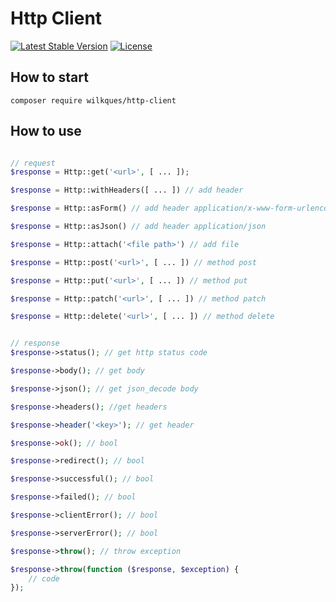 # Http Client

[![Latest Stable Version](https://poser.pugx.org/wilkques/http-client/v/stable)](https://packagist.org/packages/wilkques/http-client)
[![License](https://poser.pugx.org/wilkques/http-client/license)](https://packagist.org/packages/wilkques/http-client)

## How to start
````
composer require wilkques/http-client
````
## How to use
```php

// request
$response = Http::get('<url>', [ ... ]);

$response = Http::withHeaders([ ... ]) // add header

$response = Http::asForm() // add header application/x-www-form-urlencoded

$response = Http::asJson() // add header application/json

$response = Http::attach('<file path>') // add file

$response = Http::post('<url>', [ ... ]) // method post

$response = Http::put('<url>', [ ... ]) // method put

$response = Http::patch('<url>', [ ... ]) // method patch

$response = Http::delete('<url>', [ ... ]) // method delete


// response
$response->status(); // get http status code

$response->body(); // get body

$response->json(); // get json_decode body

$response->headers(); //get headers

$response->header('<key>'); // get header

$response->ok(); // bool

$response->redirect(); // bool

$response->successful(); // bool

$response->failed(); // bool

$response->clientError(); // bool

$response->serverError(); // bool

$response->throw(); // throw exception

$response->throw(function ($response, $exception) {
    // code
});
```